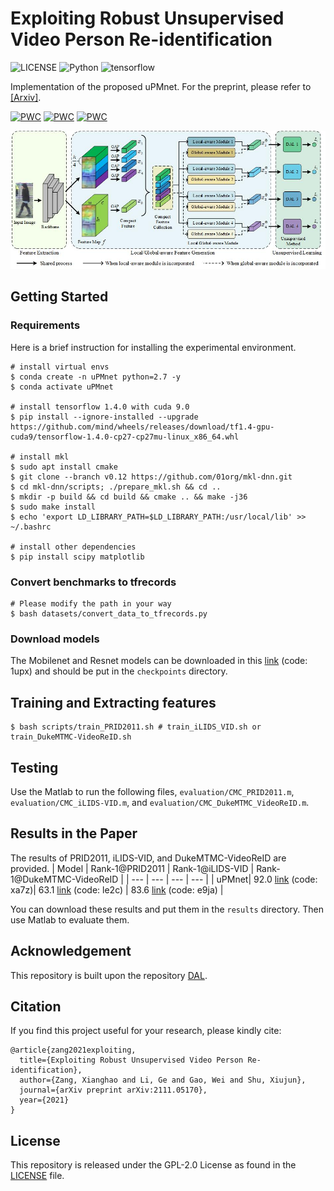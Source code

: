 # Exploiting Robust Unsupervised Video Person Re-identification
![LICENSE](https://img.shields.io/badge/license-GPL%202.0-green)
![Python](https://img.shields.io/badge/python-2.7-blue.svg)
![tensorflow](https://img.shields.io/badge/tensorflow-1.4.0-%237732a8)


Implementation of the proposed uPMnet. For the preprint, please refer to [[Arxiv]](https://arxiv.org/pdf/2111.05170v1.pdf).

[![PWC](https://img.shields.io/endpoint.svg?url=https://paperswithcode.com/badge/exploiting-robust-unsupervised-video-person/unsupervised-person-re-identification-on-9)](https://paperswithcode.com/sota/unsupervised-person-re-identification-on-9?p=exploiting-robust-unsupervised-video-person)
[![PWC](https://img.shields.io/endpoint.svg?url=https://paperswithcode.com/badge/exploiting-robust-unsupervised-video-person/unsupervised-person-re-identification-on-10)](https://paperswithcode.com/sota/unsupervised-person-re-identification-on-10?p=exploiting-robust-unsupervised-video-person)
[![PWC](https://img.shields.io/endpoint.svg?url=https://paperswithcode.com/badge/exploiting-robust-unsupervised-video-person/unsupervised-person-re-identification-on-11)](https://paperswithcode.com/sota/unsupervised-person-re-identification-on-11?p=exploiting-robust-unsupervised-video-person)

![framework](./preprocessing/framework.jpg)


## Getting Started
### Requirements
Here is a brief instruction for installing the experimental environment.
```
# install virtual envs
$ conda create -n uPMnet python=2.7 -y
$ conda activate uPMnet

# install tensorflow 1.4.0 with cuda 9.0
$ pip install --ignore-installed --upgrade https://github.com/mind/wheels/releases/download/tf1.4-gpu-cuda9/tensorflow-1.4.0-cp27-cp27mu-linux_x86_64.whl

# install mkl
$ sudo apt install cmake
$ git clone --branch v0.12 https://github.com/01org/mkl-dnn.git
$ cd mkl-dnn/scripts; ./prepare_mkl.sh && cd ..
$ mkdir -p build && cd build && cmake .. && make -j36
$ sudo make install
$ echo 'export LD_LIBRARY_PATH=$LD_LIBRARY_PATH:/usr/local/lib' >> ~/.bashrc

# install other dependencies
$ pip install scipy matplotlib
```

### Convert benchmarks to tfrecords
```
# Please modify the path in your way
$ bash datasets/convert_data_to_tfrecords.py
```

### Download models
The Mobilenet and Resnet models can be downloaded in this [link](https://pan.baidu.com/s/1jzjdWkS20aaWpAhAmXkFXQ) (code: 1upx) and should be put in the `checkpoints` directory.

## Training and Extracting features
```
$ bash scripts/train_PRID2011.sh # train_iLIDS_VID.sh or train_DukeMTMC-VideoReID.sh
```


## Testing
Use the Matlab to run the following files, `evaluation/CMC_PRID2011.m`, `evaluation/CMC_iLIDS-VID.m`, and `evaluation/CMC_DukeMTMC_VideoReID.m`. 

## Results in the Paper
The results of PRID2011, iLIDS-VID, and DukeMTMC-VideoReID are provided.
| Model | Rank-1@PRID2011 | Rank-1@iLIDS-VID | Rank-1@DukeMTMC-VideoReID |
| --- | --- | --- | --- |
| uPMnet| 92.0 [link](https://pan.baidu.com/s/1-6LEdwZNC0ldCuzLpgu_OQ) (code: xa7z)| 63.1 [link](https://pan.baidu.com/s/1pgRPtWD0A9aXiQvoyPnNRg) (code: le2c) | 83.6 [link](https://pan.baidu.com/s/196OcTxK36pYSm6fbQnC4Wg) (code: e9ja) | 

You can download these results and put them in the `results` directory. Then use Matlab to evaluate them. 


## Acknowledgement

This repository is built upon the repository [DAL](https://github.com/yanbeic/Deep-Association-Learning).

## Citation
If you find this project useful for your research, please kindly cite:

```
@article{zang2021exploiting,
  title={Exploiting Robust Unsupervised Video Person Re-identification},
  author={Zang, Xianghao and Li, Ge and Gao, Wei and Shu, Xiujun},
  journal={arXiv preprint arXiv:2111.05170},
  year={2021}
}
```

## License
This repository is released under the GPL-2.0 License as found in the [LICENSE](LICENSE) file.
